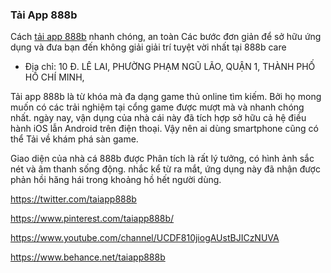 ### Tải App 888b 

Cách [tải app 888b](https://888b.care/tai-app-888b/) nhanh chóng, an toàn Các bước đơn giản để sở hữu ứng dụng và đưa bạn đến không giải giải trí tuyệt vời nhất tại 888b care

- Địa chỉ: 10 Đ. LÊ LAI, PHƯỜNG PHẠM NGŨ LÃO, QUẬN 1, THÀNH PHỐ HỒ CHÍ MINH,

Tải app 888b là từ khóa mà đa dạng game thủ online tìm kiếm. Bởi họ mong muốn có các trải nghiệm tại cổng game được mượt mà và nhanh chóng nhất. ngày nay, vận dụng của nhà cái này đã tích hợp sở hữu cả hệ điều hành iOS lẫn Android trên điện thoại. Vậy nên ai dùng smartphone cũng có thể Tải về khám phá sàn game.

Giao diện của nhà cá 888b được Phân tích là rất lý tưởng, có hình ảnh sắc nét và âm thanh sống động. nhắc kể từ ra mắt, ứng dụng này đã nhận được phản hồi hăng hái trong khoảng hồ hết người dùng.

https://twitter.com/taiapp888b

https://www.pinterest.com/taiapp888b/

https://www.youtube.com/channel/UCDF810jiogAUstBJICzNUVA

https://www.behance.net/taiapp888b
